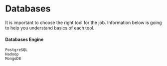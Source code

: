# Databases

It is important to choose the right tool for the job. Information below is going to help you understand basics of each tool.

#### Databases Engine

```
PostgreSQL
Hadoop
MongoDB
```

#### 



